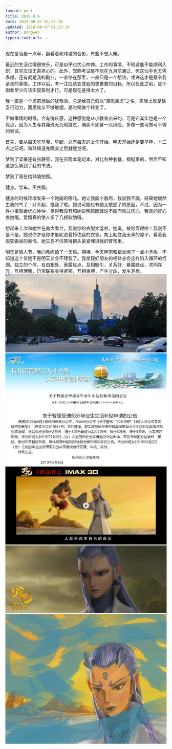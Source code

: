 ```yaml
---
layout: post
title: 2019.8.6
date: 2019-08-07 01:27:19
updated: 2019-08-07 01:27:34
author: Dongwen
typora-root-url: ..
---
```




现在是凌晨一点半，翻看着和玮埴的合影，有些不想入睡。

最近的生活过得很快乐，可是似乎也忧心忡忡。工作的事情，不知道能不能顺利入职，其实应该无需担心的。此外，驾照考试能不能在九月前通过，但这似乎也无需多虑。还有就是我的副业，一直停在那里，一直只是一个想法，或许这才是最令我紧张的事情。工作以后，考一注应该变成我的更重要的目标，所以在此之前，这个副业至少应该实现盈利才行。可是现在差得太大了。

我一直是一个思前想后的犹豫派，总是给自己假以“深思熟虑”之名，实际上就是缺乏行动力，而思维又不够敏捷。是时候做个转变了。

不做事情的时候，会有愧疚感，这种感觉是从小教育出来的，可是它其实也是一个优点，因为人生与其庸碌无为地度过，确实不如冒一点风险，多做一些可做可不做的尝试。

首先，要从每天吃早餐，早起，总有每天的上午开始。明天开始还是要早睡，十二点之前吧。和玮埴道完晚安之后就睡觉吧。

梦到了梁豪还有张静雯，我在买两本笔记本，对比各种套餐，都挺贵的，然后不知道怎么聊到了我的书法。

梦到了我在给玮埴拍照。

健身。学车。买衣服。

健身的时候玮埴发来一个她画的哪吒。她让我画个敖丙，我说我不画，结果她居然生我的气了！对不起，怪我了啦。她说可能也有她太敏感了的原因，不过，因为一件小事就会忧心忡忡，觉得我没有和她说明原因就说不画而难过伤心，我真的好心疼她哦。爱情真的使人多了几根软肋哦。

想起来上次和她坐在南大看台，我说你的衣服太低啦。她说，被你弄得啦！我说不是不是。她说你才低你才低呢说着拎住我的衣领，向上勒住我无辜的脖子，看着我服软委屈的表情，她又忍不住笑得把头紧紧埋进我的臂弯里。

明天是情人节，我向教练请了一天假。期待。今天睡前和祖发闹了一点小矛盾，不知道这个货是不是明天又会不理我了。我发现好朋友的相处总会这样陷入循环的怪圈。独立的个体，自由相处，表露优点，互相吸引，关系好，暴露缺点，求同存异，互相理解，日常联系变得紧密，互相束缚，产生分歧，发生矛盾。     ![](/img/in-post/p63857633.jpg)
![](/img/in-post/p63857626.jpg)
![](/img/in-post/p63857627.jpg)
![](/img/in-post/p63857631.jpg)
![](/img/in-post/p63857629.jpg)
